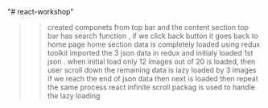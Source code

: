 "# react-workshop" 


>> created componets from top bar and the content section
>> top bar has search function , if we click back button it goes back to home page
>> home section data is completely loaded  using redux toolkit
>> imported the 3 json data in redux and initialy loaded 1st json . 
>> when initial load only 12 images out of 20 is loaded, then user scroll down the remaining data is lazy loaded by 3 images
>> if we reach the end of json data then next is loaded then repeat the same process
>> react infinite scroll packag is used to handle the lazy loading